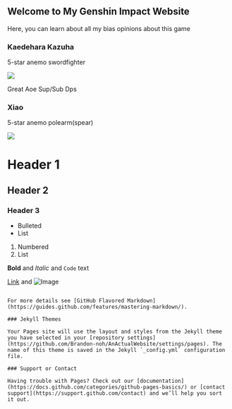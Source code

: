 ## Welcome to My Genshin Impact Website

Here, you can learn about all my bias opinions about this game

### Kaedehara Kazuha

5-star anemo swordfighter 

![](https://encrypted-tbn0.gstatic.com/images?q=tbn:ANd9GcQQpslIJLvgC7L-tpYRwAKHii54qH3pdEnGKA&usqp=CAU)

Great Aoe Sup/Sub Dps

### Xiao

5-star anemo polearm(spear)

![](https://images.search.yahoo.com/images/view;_ylt=AwrTLfrMd1Zhk34A2EM2nIlQ;_ylu=c2VjA3NyBHNsawNpbWcEb2lkAzMzZTQ5ZjNmNDFiYWJkNDc1OGE5YzBjYTZlZTViMWU2BGdwb3MDNzcEaXQDYmluZw--?back=https%3A%2F%2Fimages.search.yahoo.com%2Fyhs%2Fsearch%3Fp%3Dxiao%2Bgenshin%26ei%3DUTF-8%26type%3DYHS_MFS_59531_%252459531_000000%2524%26fr%3Dyhs-Lkry-SF3%26hsimp%3Dyhs-SF3%26hspart%3DLkry%26param1%3DmT_anpfvgMvaKafdH9UBlLMP3cT6VJqfaaZiT65-tlNfqEKEjAiT85mCbhRcHuUyGksCGTmtKhIKm-8EXimgWfeeu-7IR3pvhUv--pqs1RfSmDW0ivDyxjksUJ0lNaFIljhb3VF6sK5CC0QQbUNJ3AuzvtUHkzQFREHRhSdQqcJ4O67mXpDTcsUPV7HnDtRCuwbOTzDX4T7A_568LsQTP7FBQqZUNVKenHkDnypQeDcrvo1sIRfgSiD01zwqcRXKEQ%252C%252C%26nost%3D1%26tab%3Dorganic%26ri%3D77&w=2560&h=1440&imgurl=www.futuregamereleases.com%2Fwp-content%2Fuploads%2F2021%2F01%2Fgenshin-impact-xiao-scaled.jpg&rurl=https%3A%2F%2Fwww.futuregamereleases.com%2F2021%2F01%2Fgenshin-impact-update-1-3-features-new-character-xiao%2F&size=429.6KB&p=xiao+genshin&oid=33e49f3f41babd4758a9c0ca6ee5b1e6&fr2=&fr=yhs-Lkry-SF3&tt=Genshin+Impact+Update+1.3+Trailer+Features+New+Character+Xiao&b=61&ni=160&no=77&ts=&tab=organic&sigr=o.D__SXzxLQJ&sigb=2Uulj.5ARMM7&sigi=mZTfwCGZEDo2&sigt=Qpr8S7s35sfm&.crumb=49Mk7tBAG21&fr=yhs-Lkry-SF3&hsimp=yhs-SF3&hspart=Lkry&type=YHS_MFS_59531_%2459531_000000%24&param1=mT_anpfvgMvaKafdH9UBlLMP3cT6VJqfaaZiT65-tlNfqEKEjAiT85mCbhRcHuUyGksCGTmtKhIKm-8EXimgWfeeu-7IR3pvhUv--pqs1RfSmDW0ivDyxjksUJ0lNaFIljhb3VF6sK5CC0QQbUNJ3AuzvtUHkzQFREHRhSdQqcJ4O67mXpDTcsUPV7HnDtRCuwbOTzDX4T7A_568LsQTP7FBQqZUNVKenHkDnypQeDcrvo1sIRfgSiD01zwqcRXKEQ%2C%2C![image](https://user-images.githubusercontent.com/68758605/135559963-4b04e9df-b63a-4f47-ad38-21d83a3e3890.png))


# Header 1
## Header 2
### Header 3

- Bulleted
- List

1. Numbered
2. List

**Bold** and _Italic_ and `Code` text

[Link](url) and ![Image](src)
```

For more details see [GitHub Flavored Markdown](https://guides.github.com/features/mastering-markdown/).

### Jekyll Themes

Your Pages site will use the layout and styles from the Jekyll theme you have selected in your [repository settings](https://github.com/Brandon-noh/AnActualWebsite/settings/pages). The name of this theme is saved in the Jekyll `_config.yml` configuration file.

### Support or Contact

Having trouble with Pages? Check out our [documentation](https://docs.github.com/categories/github-pages-basics/) or [contact support](https://support.github.com/contact) and we’ll help you sort it out.
